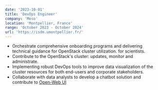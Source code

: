 ```yaml
---
date: '2023-10-01'
title: 'DevOps Engineer'
company: 'Meso'
location: 'Montpellier, France'
range: 'October 2023 - October 2024'
url: 'https://isdm.umontpellier.fr/'
---
```


- Orchestrate comprehensive onboarding programs and delivering technical guidance for OpenStack cluster utilization. for scientists.
- Contribute to the OpenStack's cluster: updates, monitor and administrate.
- Implementing robust DevOps tools to improve data visualization of the cluster resources for both end-users and corporate stakeholders.
- Collaborate with data analysts to develop a chatbot solution and contribute to [Open-Web UI](https://github.com/open-webui/open-webui)
